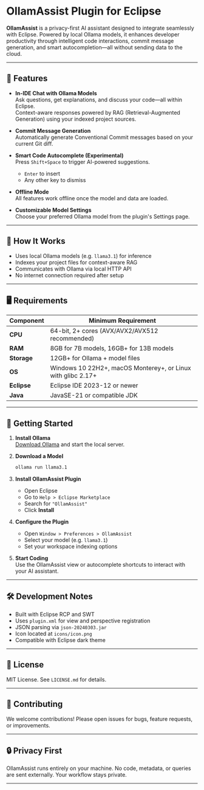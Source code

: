 # OllamAssist Plugin for Eclipse

**OllamAssist** is a privacy-first AI assistant designed to integrate seamlessly with Eclipse. Powered by local Ollama models, it enhances developer productivity through intelligent code interactions, commit message generation, and smart autocompletion—all without sending data to the cloud.

---

## 🚀 Features

- **In-IDE Chat with Ollama Models**  
  Ask questions, get explanations, and discuss your code—all within Eclipse.  
  Context-aware responses powered by RAG (Retrieval-Augmented Generation) using your indexed project sources.

- **Commit Message Generation**  
  Automatically generate Conventional Commit messages based on your current Git diff.

- **Smart Code Autocomplete (Experimental)**  
  Press `Shift+Space` to trigger AI-powered suggestions.  
  - `Enter` to insert  
  - Any other key to dismiss

- **Offline Mode**  
  All features work offline once the model and data are loaded.

- **Customizable Model Settings**  
  Choose your preferred Ollama model from the plugin's Settings page.

---

## 🧠 How It Works

- Uses local Ollama models (e.g. `llama3.1`) for inference  
- Indexes your project files for context-aware RAG  
- Communicates with Ollama via local HTTP API  
- No internet connection required after setup

---

## 🖥️ Requirements

| Component   | Minimum Requirement                                          |
|-------------|--------------------------------------------------------------|
| **CPU**     | 64-bit, 2+ cores (AVX/AVX2/AVX512 recommended)               |
| **RAM**     | 8GB for 7B models, 16GB+ for 13B models                      |
| **Storage** | 12GB+ for Ollama + model files                               |
| **OS**      | Windows 10 22H2+, macOS Monterey+, or Linux with glibc 2.17+ |
| **Eclipse** | Eclipse IDE 2023-12 or newer                                 |
| **Java**    | JavaSE-21 or compatible JDK                                  |


---

## 🧭 Getting Started

1. **Install Ollama**  
   [Download Ollama](https://ollama.com) and start the local server.

2. **Download a Model**  
   ```bash
   ollama run llama3.1
   ```

3. **Install OllamAssist Plugin**  
   - Open Eclipse  
   - Go to `Help > Eclipse Marketplace`  
   - Search for `"OllamAssist"`  
   - Click **Install**

4. **Configure the Plugin**  
   - Open `Window > Preferences > OllamAssist`  
   - Select your model (e.g. `llama3.1`)  
   - Set your workspace indexing options

5. **Start Coding**  
   Use the OllamAssist view or autocomplete shortcuts to interact with your AI assistant.

---

## 🛠️ Development Notes

- Built with Eclipse RCP and SWT  
- Uses `plugin.xml` for view and perspective registration  
- JSON parsing via `json-20240303.jar`  
- Icon located at `icons/icon.png`  
- Compatible with Eclipse dark theme

---

## 📄 License

MIT License. See `LICENSE.md` for details.

---

## 🤝 Contributing

We welcome contributions! Please open issues for bugs, feature requests, or improvements.

---

## 🔒 Privacy First

OllamAssist runs entirely on your machine. No code, metadata, or queries are sent externally. Your workflow stays private.

---

```
